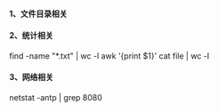 #### 1、文件目录相关


#### 2、统计相关
find -name "*.txt" | wc -l
awk '{print $1}'
cat file | wc -l

#### 3、网络相关
netstat -antp | grep 8080
